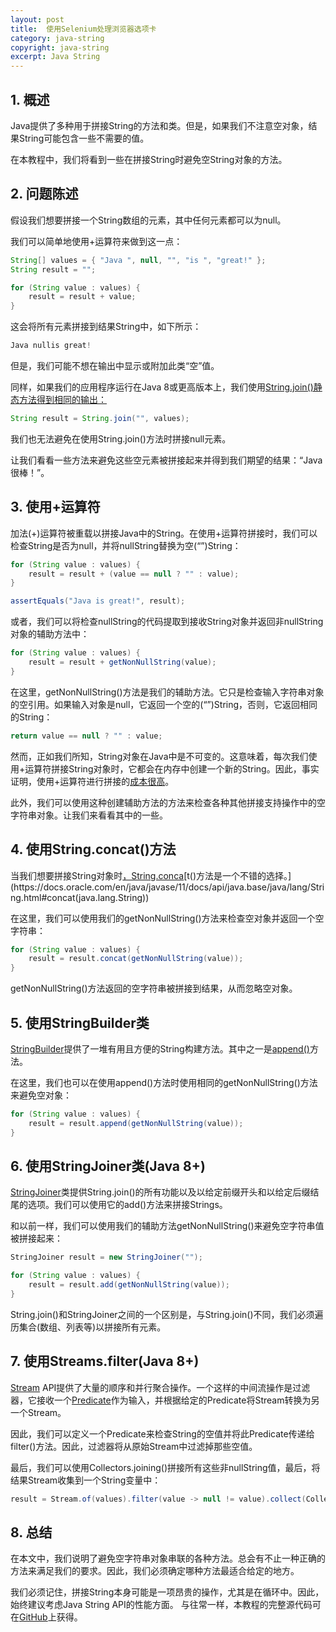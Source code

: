 ```yaml
---
layout: post
title:  使用Selenium处理浏览器选项卡
category: java-string
copyright: java-string
excerpt: Java String
---
```


## 1. 概述

Java提供了多种用于拼接String的方法和类。但是，如果我们不注意空对象，结果String可能包含一些不需要的值。

在本教程中，我们将看到一些在拼接String时避免空String对象的方法。

## 2. 问题陈述

假设我们想要拼接一个String数组的元素，其中任何元素都可以为null。

我们可以简单地使用+运算符来做到这一点：

```java
String[] values = { "Java ", null, "", "is ", "great!" };
String result = "";

for (String value : values) {
    result = result + value;
}
```

这会将所有元素拼接到结果String中，如下所示：

```java
Java nullis great!
```

但是，我们可能不想在输出中显示或附加此类“空”值。

同样，如果我们的应用程序运行在Java 8或更高版本上，我们使用[String.join()静态方法得到相同的输出：](https://docs.oracle.com/en/java/javase/11/docs/api/java.base/java/lang/String.html#join(java.lang.CharSequence,java.lang.CharSequence...))

```java
String result = String.join("", values);
```

我们也无法避免在使用String.join()方法时拼接null元素。

让我们看看一些方法来避免这些空元素被拼接起来并得到我们期望的结果：“Java很棒！”。

## 3. 使用+运算符

加法(+)运算符被重载以拼接Java中的String。在使用+运算符拼接时，我们可以检查String是否为null，并将nullString替换为空(“”)String：

```java
for (String value : values) {
    result = result + (value == null ? "" : value);
}

assertEquals("Java is great!", result);
```

或者，我们可以将检查nullString的代码提取到接收String对象并返回非nullString对象的辅助方法中：

```java
for (String value : values) {
    result = result + getNonNullString(value);
}
```

在这里，getNonNullString()方法是我们的辅助方法。它只是检查输入字符串对象的空引用。如果输入对象是null，它返回一个空的(“”)String，否则，它返回相同的String：

```java
return value == null ? "" : value;
```

然而，正如我们所知，String对象在Java中是不可变的。这意味着，每次我们使用+运算符拼接String对象时，它都会在内存中创建一个新的String。因此，事实证明，使用+运算符进行拼接的[成本很高](https://www.tuyucheng.com/java-string-performance)。

此外，我们可以使用这种创建辅助方法的方法来检查各种其他拼接支持操作中的空字符串对象。让我们来看看其中的一些。

## 4. 使用String.concat()方法

当我们想要拼接String对象时[，String.conca](https://docs.oracle.com/en/java/javase/11/docs/api/java.base/java/lang/String.html#concat(java.lang.String))[t()方法是一个不错的选择。](https://docs.oracle.com/en/java/javase/11/docs/api/java.base/java/lang/String.html#concat(java.lang.String))

在这里，我们可以使用我们的getNonNullString()方法来检查空对象并返回一个空字符串：

```java
for (String value : values) {
    result = result.concat(getNonNullString(value));
}
```

getNonNullString()方法返回的空字符串被拼接到结果，从而忽略空对象。

## 5. 使用StringBuilder类

[StringBuilder](https://docs.oracle.com/en/java/javase/11/docs/api/java.base/java/lang/StringBuilder.html)提供了一堆有用且方便的String构建方法。其中之一是[append()](https://docs.oracle.com/en/java/javase/11/docs/api/java.base/java/lang/StringBuilder.html#append(java.lang.String))方法。

在这里，我们也可以在使用append()方法时使用相同的getNonNullString()方法来避免空对象：

```java
for (String value : values) {
    result = result.append(getNonNullString(value));
}
```

## 6. 使用StringJoiner类(Java 8+)

[StringJoiner](https://www.tuyucheng.com/java-string-joiner)类提供String.join()的所有功能以及以给定前缀开头和以给定后缀结尾的选项。我们可以使用它的add()方法来拼接Strings。

和以前一样，我们可以使用我们的辅助方法getNonNullString()来避免空字符串值被拼接起来：

```java
StringJoiner result = new StringJoiner("");

for (String value : values) {
    result = result.add(getNonNullString(value));
}
```

String.join()和StringJoiner之间的一个区别是，与String.join()不同，我们必须遍历集合(数组、列表等)以拼接所有元素。

## 7. 使用Streams.filter(Java 8+)

[Stream](https://www.tuyucheng.com/java-8-streams-introduction) API提供了大量的顺序和并行聚合操作。一个这样的中间流操作是过滤器，它接收一个[Predicate](https://www.tuyucheng.com/java-8-functional-interfaces#Predicates)作为输入，并根据给定的Predicate将Stream转换为另一个Stream。

因此，我们可以定义一个Predicate来检查String的空值并将此Predicate传递给filter()方法。因此，过滤器将从原始Stream中过滤掉那些空值。

最后，我们可以使用Collectors.joining()拼接所有这些非nullString值，最后，将结果Stream收集到一个String变量中：

```java
result = Stream.of(values).filter(value -> null != value).collect(Collectors.joining(""));

```

## 8. 总结

在本文中，我们说明了避免空字符串对象串联的各种方法。总会有不止一种正确的方法来满足我们的要求。因此，我们必须确定哪种方法最适合给定的地方。

我们必须记住，拼接String本身可能是一项昂贵的操作，尤其是在循环中。因此，始终建议考虑Java String API的性能方面。
与往常一样，本教程的完整源代码可在[GitHub](https://github.com/tu-yucheng/taketoday-tutorial4j/tree/master/java-core-modules/java-string-algorithms-1)上获得。
